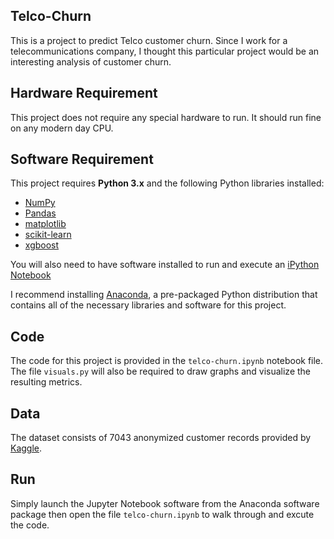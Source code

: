 ## Telco-Churn
This is a project to predict Telco customer churn. Since I work for a telecommunications company, I thought this particular project would be an interesting analysis of customer churn.

## Hardware Requirement
This project does not require any special hardware to run. It should run fine on any modern day CPU.

## Software Requirement
This project requires **Python 3.x** and the following Python libraries installed:

- [NumPy](http://www.numpy.org/)
- [Pandas](http://pandas.pydata.org)
- [matplotlib](http://matplotlib.org/)
- [scikit-learn](http://scikit-learn.org/stable/)
- [xgboost](https://xgboost.readthedocs.io/en/latest/install.html#python)

You will also need to have software installed to run and execute an [iPython Notebook](http://ipython.org/notebook.html)

I recommend installing [Anaconda](https://www.continuum.io/downloads), a pre-packaged Python distribution that contains all of the necessary libraries and software for this project.

## Code
The code for this project is provided in the `telco-churn.ipynb` notebook file. The file `visuals.py` will also be required to draw graphs and visualize the resulting metrics.

## Data
The dataset consists of 7043 anonymized customer records provided by [Kaggle](https://www.kaggle.com/blastchar/telco-customer-churn). 

## Run
Simply launch the Jupyter Notebook software from the Anaconda software package then open the file `telco-churn.ipynb` to walk through and excute the code.
